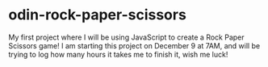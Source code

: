 # odin-rock-paper-scissors
My first project where I will be using JavaScript to create a Rock Paper Scissors game! I am starting this project on December 9 at 7AM, and will be trying to log how many hours it takes me to finish it, wish me luck!
